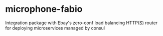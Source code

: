 # microphone-fabio
Integration package with Ebay's zero-conf load balancing HTTP(S) router for deploying microservices managed by consul
